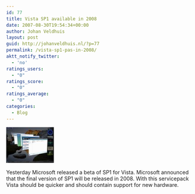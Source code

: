 ```yaml
---
id: 77
title: Vista SP1 available in 2008
date: 2007-08-30T19:54:34+00:00
author: Johan Veldhuis
layout: post
guid: http://johanveldhuis.nl/?p=77
permalink: /vista-sp1-pas-in-2008/
aktt_notify_twitter:
  - 'no'
ratings_users:
  - "0"
ratings_score:
  - "0"
ratings_average:
  - "0"
categories:
  - Blog
---
```

[![Windows Vista](/wp-content/uploads/2008/03/vista.thumbnail.jpg)](/wp-content/uploads/2008/03/vista.jpg "Windows Vista")

Yesterday Microsoft released a beta of SP1 for Vista. Microsoft announced that the final version of SP1 will be released in 2008. With this servicepack Vista should be quicker and should contain support for new hardware.